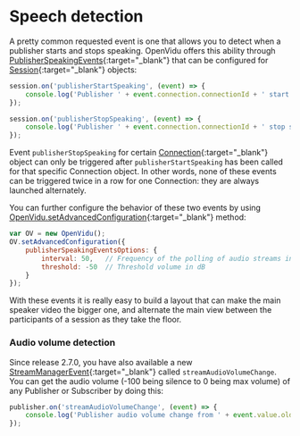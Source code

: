 # Speech detection

A pretty common requested event is one that allows you to detect when a publisher starts and stops speaking. OpenVidu offers this ability through [PublisherSpeakingEvents](api/openvidu-browser/classes/publisherspeakingevent.html){:target="_blank"} that can be configured for [Session](api/openvidu-browser/classes/session.html){:target="_blank"} objects:

```javascript
session.on('publisherStartSpeaking', (event) => {
    console.log('Publisher ' + event.connection.connectionId + ' start speaking');
});

session.on('publisherStopSpeaking', (event) => {
    console.log('Publisher ' + event.connection.connectionId + ' stop speaking');
});
```

Event `publisherStopSpeaking` for certain [Connection](api/openvidu-browser/classes/connection.html){:target="_blank"} object can only be triggered after `publisherStartSpeaking` has been called for that specific Connection object. In other words, none of these events can be triggered twice in a row for one Connection: they are always launched alternately.

You can further configure the behavior of these two events by using [OpenVidu.setAdvancedConfiguration](api/openvidu-browser/classes/openvidu.html#setadvancedconfiguration){:target="_blank"} method:

```javascript
var OV = new OpenVidu();
OV.setAdvancedConfiguration({
    publisherSpeakingEventsOptions: {
        interval: 50,   // Frequency of the polling of audio streams in ms
        threshold: -50  // Threshold volume in dB
    }
});
```

With these events it is really easy to build a layout that can make the main speaker video the bigger one, and alternate the main view between the participants of a session as they take the floor.


### Audio volume detection

Since release 2.7.0, you have also available a new [StreamManagerEvent](api/openvidu-browser/classes/streammanagerevent.html){:target="_blank"} called `streamAudioVolumeChange`. You can get the audio volume (-100 being silence to 0 being max volume) of any Publisher or Subscriber by doing this:

```javascript
publisher.on('streamAudioVolumeChange', (event) => {
    console.log('Publisher audio volume change from ' + event.value.oldValue + ' to' + event.value.newValue);
});
```

<br>